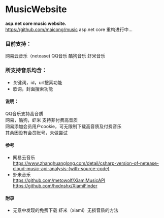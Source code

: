 # MusicWebsite
**asp.net core music website.**  
https://github.com/maicong/music asp.net core 重构进行中...  

### 目前支持：  
网易云音乐（netease)  QQ音乐  酷狗音乐 虾米音乐   

### 所支持音乐均含：  
* 关键词，id，url搜索功能  
* 歌词，封面搜索功能  

#### 说明：  
QQ音乐支持高音质  
网易，酷狗，虾米 支持非付费高音质  
网易添加会员用户cookie，可无限制下载高音质及付费音乐  
其余因没有会员账号，未做尝试  

#### 参考
* 网易云音乐  
https://www.zhanghuanglong.com/detail/csharp-version-of-netease-cloud-music-api-analysis-(with-source-code)  
* 虾米音乐  
https://github.com/metowolf/XiamiMusicAPI  
https://github.com/hxdnshx/XiamiFinder

#### 附录
* 无意中发现的免费下载 虾米（xiami）无损音质的方法  
